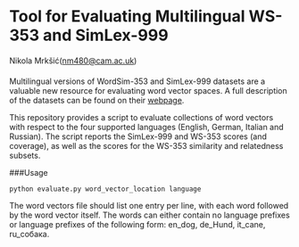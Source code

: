 # Tool for Evaluating Multilingual WS-353 and SimLex-999
Nikola Mrkšić(nm480@cam.ac.uk)

Multilingual versions of WordSim-353 and SimLex-999 datasets are a valuable new resource for evaluating word vector spaces. A full description of the datasets can be found on their [webpage](http://technion.ac.il/~ira.leviant/MultilingualVSMdata.html). 

This repository provides a script to evaluate collections of word vectors with respect to the four supported languages (English, German, Italian and Russian). The script reports the SimLex-999 and WS-353 scores (and coverage), as well as the scores for the WS-353 similarity and relatedness subsets.  

###Usage

```python evaluate.py word_vector_location language```

The word vectors file should list one entry per line, with each word followed by the word vector itself. The words can either contain no language prefixes or language prefixes of the following form: en_dog, de_Hund, it_cane, ru_собака. 